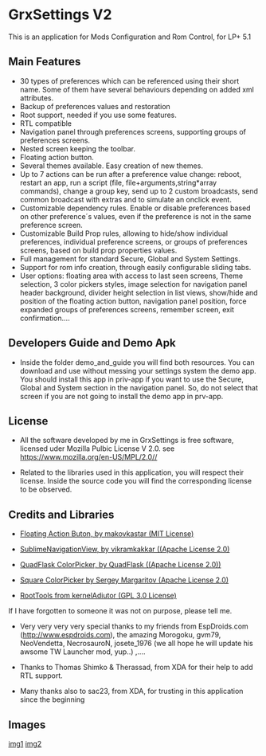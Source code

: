 # GrxSettings V2

This is an application for Mods Configuration and Rom Control, for LP+ 5.1

## Main Features

* 30 types of preferences which can be referenced using their short name. Some of them have several behaviours depending on added xml attributes.
* Backup of preferences values and restoration
* Root support, needed if you use some features. 
* RTL compatible 
* Navigation panel through preferences screens, supporting groups of preferences screens.
* Nested screen keeping the toolbar.
* Floating action button.
* Several themes available. Easy creation of new themes. 
* Up to 7 actions can be run after a preference value change: reboot, restart an app, run a script (file, file+arguments,string*array commands), change a group key, send up to 2 custom broadcasts, send common broadcast with extras and to simulate an onclick event. 
* Customizable dependency rules. Enable or disable preferences based on other preference´s values, even if the preference is not in the same preference screen.
* Customizable Build Prop rules, allowing to hide/show individual preferences, individual preference screens, or groups of preferences screens, based on build prop properties values.
* Full management for standard Secure, Global and System Settings.
* Support for rom info creation, through easily configurable sliding tabs.
* User options: floating area with access to last seen screens, Theme selection, 3 color pickers styles, image selection for navigation panel header background, divider height selection in list views, show/hide and position of the floating action button, navigation panel position, force expanded groups of preferences screens, remember screen, exit confirmation….

## Developers Guide and Demo Apk

* Inside the folder demo_and_guide you will find both resources. You can download and use without messing your settings system the demo app. You should install this app in priv-app if you want to use the Secure, Global and System section in the navigation panel. So, do not select that screen if you are not going to install the demo app in prv-app.

## License

* All the software developed by me in GrxSettings is free software, licensed uder Mozilla Pulbic License V 2.0. 
  see <https://www.mozilla.org/en-US/MPL/2.0//> 
	
* Related to the libraries used in this application, you will respect their license. Inside the source code you will find the corresponding license to be observed.


## Credits and Libraries

* [Floating Action Buton, by makovkastar (MIT License)](https://github.com/makovkastar/FloatingActionButton)

* [SublimeNavigationView, by vikramkakkar ((Apache License 2.0)](https://github.com/vikramkakkar/SublimeNavigationView)

* [QuadFlask ColorPicker, by QuadFlask ((Apache License 2.0))](https://github.com/QuadFlask/colorpicker)

* [Square ColorPicker by Sergey Margaritov (Apache License 2.0)](https://github.com/attenzione/android-ColorPickerPreference)

* [RootTools from kernelAdiutor (GPL 3.0 License)](https://github.com/Grarak/KernelAdiutor/tree/master/app/src/main/java/com/grarak/kerneladiutor/utils/root)

If I have forgotten to someone it was not on purpose, please tell me.

* Very very very very special thanks to my friends from EspDroids.com (http://www.espdroids.com), the amazing Morogoku, gvm79, NeoVendetta, NecrosauroN, josete_1976 (we all hope he will update his awsome TW Launcher mod, yup..) ,.... 

* Thanks to Thomas Shimko & Therassad, from XDA for their help to add RTL support. 

* Many thanks also to sac23, from XDA,  for trusting in this application since the beginning

## Images

[img1](https://github.com/Grouxho/GrxSettingsV2/blob/master/images/img1.PNG) [img2](https://github.com/Grouxho/GrxSettingsV2/blob/master/images/img2.PNG) 